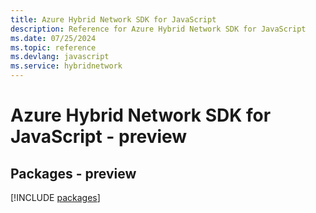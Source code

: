 ```yaml
---
title: Azure Hybrid Network SDK for JavaScript
description: Reference for Azure Hybrid Network SDK for JavaScript
ms.date: 07/25/2024
ms.topic: reference
ms.devlang: javascript
ms.service: hybridnetwork
---
```

# Azure Hybrid Network SDK for JavaScript - preview
## Packages - preview
[!INCLUDE [packages](hybrid-network-index.md)]